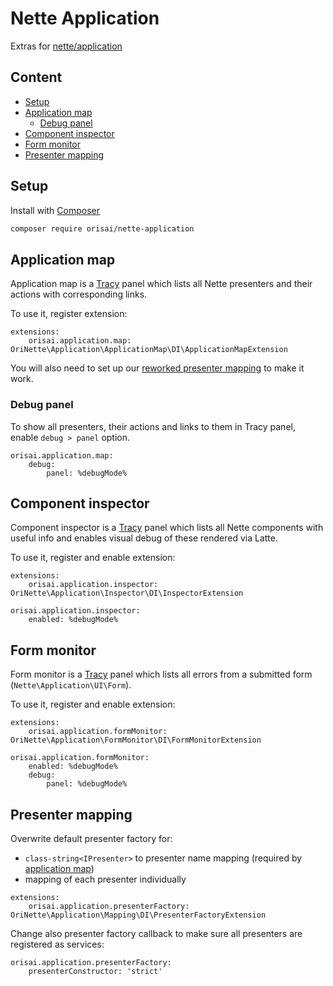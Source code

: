 # Nette Application

Extras for [nette/application](https://github.com/nette/application/)

## Content

- [Setup](#setup)
- [Application map](#application-map)
  - [Debug panel](#debug-panel)
- [Component inspector](#component-inspector)
- [Form monitor](#form-monitor)
- [Presenter mapping](#presenter-mapping)

## Setup

Install with [Composer](https://getcomposer.org)

```sh
composer require orisai/nette-application
```

## Application map

Application map is a [Tracy](https://github.com/nette/tracy/) panel which lists all Nette presenters and their actions
with corresponding links.

To use it, register extension:

```neon
extensions:
	orisai.application.map: OriNette\Application\ApplicationMap\DI\ApplicationMapExtension
```

You will also need to set up our [reworked presenter mapping](#presenter-mapping) to make it work.

### Debug panel

To show all presenters, their actions and links to them in Tracy panel, enable `debug > panel` option.

```neon
orisai.application.map:
	debug:
		panel: %debugMode%
```

## Component inspector

Component inspector is a [Tracy](https://github.com/nette/tracy/) panel which lists all Nette components with useful
info and enables visual debug of these rendered via Latte.

To use it, register and enable extension:

```neon
extensions:
	orisai.application.inspector: OriNette\Application\Inspector\DI\InspectorExtension

orisai.application.inspector:
	enabled: %debugMode%
```

## Form monitor

Form monitor is a [Tracy](https://github.com/nette/tracy/) panel which lists all errors from a submitted
form (`Nette\Application\UI\Form`).

To use it, register and enable extension:

```neon
extensions:
	orisai.application.formMonitor: OriNette\Application\FormMonitor\DI\FormMonitorExtension

orisai.application.formMonitor:
	enabled: %debugMode%
	debug:
		panel: %debugMode%
```

## Presenter mapping

Overwrite default presenter factory for:

- `class-string<IPresenter>` to presenter name mapping (required by [application map](#application-map))
- mapping of each presenter individually

```neon
extensions:
	orisai.application.presenterFactory: OriNette\Application\Mapping\DI\PresenterFactoryExtension
```

Change also presenter factory callback to make sure all presenters are registered as services:

```neon
orisai.application.presenterFactory:
	presenterConstructor: 'strict'
```
